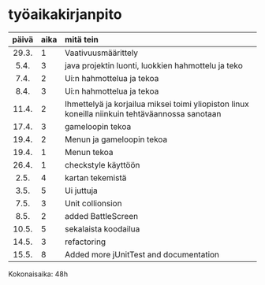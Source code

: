 # työaikakirjanpito

| päivä | aika | mitä tein  |
| :----:|:-----| :-----|
| 29.3. | 1   | Vaativuusmäärittely |
| 5.4. | 3  | java projektin luonti, luokkien hahmottelu ja teko|
| 7.4. | 2  | Ui:n hahmottelua ja tekoa|
| 8.4. | 3  | Ui:n hahmottelua ja tekoa|
| 11.4. | 2  | Ihmettelyä ja korjailua miksei toimi yliopiston linux koneilla niinkuin tehtäväannossa sanotaan|
| 17.4. | 3  | gameloopin tekoa|
| 19.4. | 2  | Menun ja gameloopin tekoa|
| 19.4. | 1  | Menun tekoa|
| 26.4. | 1  | checkstyle käyttöön|
| 2.5. | 4  | kartan tekemistä|
| 3.5. | 5  | Ui juttuja|
| 7.5. | 3  | Unit collionsion|
| 8.5. | 2  | added BattleScreen|
| 10.5. | 5  | sekalaista koodailua|
| 14.5. | 3  | refactoring|
| 15.5. | 8  | Added more jUnitTest and documentation|
Kokonaisaika: 48h

